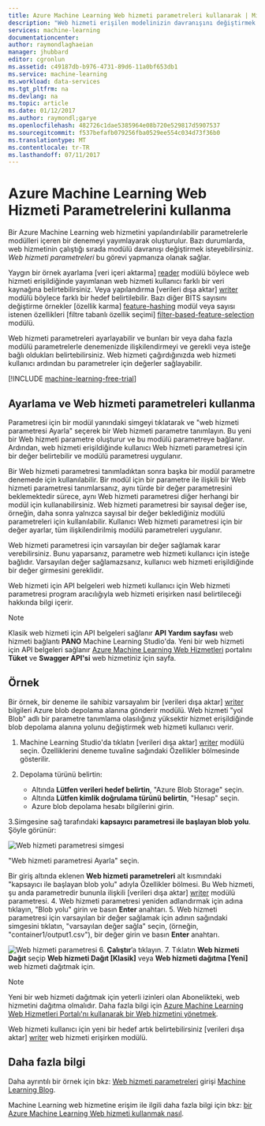 ```yaml
---
title: Azure Machine Learning Web hizmeti parametreleri kullanarak | Microsoft Docs
description: "Web hizmeti erişilen modelinizin davranışını değiştirmek için Azure Machine Learning Web hizmeti parametreleri kullanma"
services: machine-learning
documentationcenter: 
author: raymondlaghaeian
manager: jhubbard
editor: cgronlun
ms.assetid: c49187db-b976-4731-89d6-11a0bf653db1
ms.service: machine-learning
ms.workload: data-services
ms.tgt_pltfrm: na
ms.devlang: na
ms.topic: article
ms.date: 01/12/2017
ms.author: raymondl;garye
ms.openlocfilehash: 482726c1dae5385964e08b720e529817d5907537
ms.sourcegitcommit: f537befafb079256fba0529ee554c034d73f36b0
ms.translationtype: MT
ms.contentlocale: tr-TR
ms.lasthandoff: 07/11/2017
---
```

# <a name="use-azure-machine-learning-web-service-parameters"></a>Azure Machine Learning Web Hizmeti Parametrelerini kullanma
Bir Azure Machine Learning web hizmetini yapılandırılabilir parametrelerle modülleri içeren bir denemeyi yayımlayarak oluşturulur. Bazı durumlarda, web hizmetinin çalıştığı sırada modülü davranışı değiştirmek isteyebilirsiniz. *Web hizmeti parametreleri* bu görevi yapmanıza olanak sağlar. 

Yaygın bir örnek ayarlama [veri içeri aktarma] [ reader] modülü böylece web hizmeti erişildiğinde yayımlanan web hizmeti kullanıcı farklı bir veri kaynağına belirtebilirsiniz. Veya yapılandırma [verileri dışa aktar] [ writer] modülü böylece farklı bir hedef belirtilebilir. Bazı diğer BITS sayısını değiştirme örnekler [özellik karma] [ feature-hashing] modül veya sayısı istenen özellikleri [filtre tabanlı özellik seçimi] [ filter-based-feature-selection] modülü. 

Web hizmeti parametreleri ayarlayabilir ve bunları bir veya daha fazla modülü parametrelerle denemenizde ilişkilendirmeyi ve gerekli veya isteğe bağlı oldukları belirtebilirsiniz. Web hizmeti çağırdığınızda web hizmeti kullanıcı ardından bu parametreler için değerler sağlayabilir. 

[!INCLUDE [machine-learning-free-trial](../../includes/machine-learning-free-trial.md)]

## <a name="how-to-set-and-use-web-service-parameters"></a>Ayarlama ve Web hizmeti parametreleri kullanma
Parametresi için bir modül yanındaki simgeyi tıklatarak ve "web hizmeti parametresi Ayarla" seçerek bir Web hizmeti parametre tanımlayın. Bu yeni bir Web hizmeti parametre oluşturur ve bu modülü parametreye bağlanır. Ardından, web hizmeti erişildiğinde kullanıcı Web hizmeti parametresi için bir değer belirtebilir ve modülü parametresi uygulanır.

Bir Web hizmeti parametresi tanımladıktan sonra başka bir modül parametre denemede için kullanılabilir. Bir modül için bir parametre ile ilişkili bir Web hizmeti parametresi tanımlarsanız, aynı türde bir değer parametresini beklemektedir sürece, aynı Web hizmeti parametresi diğer herhangi bir modül için kullanabilirsiniz. Web hizmeti parametresi bir sayısal değer ise, örneğin, daha sonra yalnızca sayısal bir değer beklediğiniz modülü parametreleri için kullanılabilir. Kullanıcı Web hizmeti parametresi için bir değer ayarlar, tüm ilişkilendirilmiş modülü parametreleri uygulanır.

Web hizmeti parametresi için varsayılan bir değer sağlamak karar verebilirsiniz. Bunu yaparsanız, parametre web hizmeti kullanıcı için isteğe bağlıdır. Varsayılan değer sağlamazsanız, kullanıcı web hizmeti erişildiğinde bir değer girmesini gereklidir.

Web hizmeti için API belgeleri web hizmeti kullanıcı için Web hizmeti parametresi program aracılığıyla web hizmeti erişirken nasıl belirtileceği hakkında bilgi içerir.

> [!NOTE]
> Klasik web hizmeti için API belgeleri sağlanır **API Yardım sayfası** web hizmeti bağlantı **PANO** Machine Learning Studio'da. Yeni bir web hizmeti için API belgeleri sağlanır [Azure Machine Learning Web Hizmetleri](https://services.azureml.net/Quickstart) portalını **Tüket** ve **Swagger API'si** web hizmetiniz için sayfa.
> 
> 

## <a name="example"></a>Örnek
Bir örnek, bir deneme ile sahibiz varsayalım bir [verileri dışa aktar] [ writer] bilgileri Azure blob depolama alanına gönderir modülü. Web hizmeti "yol Blob" adlı bir parametre tanımlama olasılığınız yüksektir hizmet erişildiğinde blob depolama alanına yolunu değiştirmek web hizmeti kullanıcı verir.

1. Machine Learning Studio'da tıklatın [verileri dışa aktar] [ writer] modülü seçin. Özelliklerini deneme tuvaline sağındaki Özellikler bölmesinde gösterilir.
2. Depolama türünü belirtin:
   
   * Altında **Lütfen verileri hedef belirtin**, "Azure Blob Storage" seçin.
   * Altında **Lütfen kimlik doğrulama türünü belirtin**, "Hesap" seçin.
   * Azure blob depolama hesabı bilgilerini girin. 
     <p />
3.Simgesine sağ tarafındaki **kapsayıcı parametresi ile başlayan blob yolu**. Şöyle görünür:
   
   ![Web hizmeti parametresi simgesi][icon]
   
   "Web hizmeti parametresi Ayarla" seçin.
   
   Bir giriş altında eklenen **Web hizmeti parametreleri** alt kısmındaki "kapsayıcı ile başlayan blob yolu" adıyla Özellikler bölmesi. Bu Web hizmeti, şu anda parametredir bununla ilişkili [verileri dışa aktar] [ writer] modülü parametresi.
4. Web hizmeti parametresi yeniden adlandırmak için adına tıklayın, "Blob yolu" girin ve basın **Enter** anahtarı. 
5. Web hizmeti parametresi için varsayılan bir değer sağlamak için adının sağındaki simgesini tıklatın, "varsayılan değer sağla" seçin, (örneğin, "container1/output1.csv"), bir değer girin ve basın **Enter** anahtarı.
   
   ![Web hizmeti parametresi][parameter]
6. **Çalıştır**’a tıklayın. 
7. Tıklatın **Web hizmeti Dağıt** seçip **Web hizmeti Dağıt [Klasik]** veya **Web hizmeti dağıtma [Yeni]** web hizmeti dağıtmak için.

> [!NOTE] 
> Yeni bir web hizmeti dağıtmak için yeterli izinleri olan Abonelikteki, web hizmetini dağıtma olmalıdır. Daha fazla bilgi için [Azure Machine Learning Web Hizmetleri Portalı'nı kullanarak bir Web hizmetini yönetmek](machine-learning-manage-new-webservice.md). 

Web hizmeti kullanıcı için yeni bir hedef artık belirtebilirsiniz [verileri dışa aktar] [ writer] web hizmeti erişirken modülü.

## <a name="more-information"></a>Daha fazla bilgi
Daha ayrıntılı bir örnek için bkz: [Web hizmeti parametreleri](http://blogs.technet.com/b/machinelearning/archive/2014/11/25/azureml-web-service-parameters.aspx) girişi [Machine Learning Blog](http://blogs.technet.com/b/machinelearning/archive/2014/11/25/azureml-web-service-parameters.aspx).

Machine Learning web hizmetine erişim ile ilgili daha fazla bilgi için bkz: [bir Azure Machine Learning Web hizmeti kullanmak nasıl](machine-learning-consume-web-services.md).

<!-- Images -->
[icon]: ./media/machine-learning-web-service-parameters/icon.png
[parameter]: ./media/machine-learning-web-service-parameters/parameter.png


<!-- Module References -->
[feature-hashing]: https://msdn.microsoft.com/library/azure/c9a82660-2d9c-411d-8122-4d9e0b3ce92a/
[filter-based-feature-selection]: https://msdn.microsoft.com/library/azure/918b356b-045c-412b-aa12-94a1d2dad90f/
[reader]: https://msdn.microsoft.com/library/azure/4e1b0fe6-aded-4b3f-a36f-39b8862b9004/
[writer]: https://msdn.microsoft.com/library/azure/7a391181-b6a7-4ad4-b82d-e419c0d6522c/


